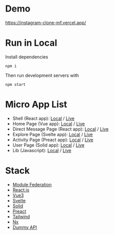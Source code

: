 # Demo
https://instagram-clone-mf.vercel.app/

# Run in Local
Install dependencies

`npm i`

Then run development servers with

`npm start`

# Micro App List

- Shell (React app): [Local](http://localhost:8080/) / [Live](https://instagram-clone-mf.vercel.app/)
- Home Page (Vue app): [Local](http://localhost:3001/) / [Live](https://instagram-clone-home.vercel.app/)
- Direct Message Page (React app): [Local](http://localhost:3005/) / [Live](https://instagram-clone-direct-message.vercel.app/)
- Explore Page (Svelte app): [Local](http://localhost:3002/) / [Live](https://instagram-clone-explore.vercel.app/)
- Activity Page (Preact app): [Local](http://localhost:3004/) / [Live](https://instagram-clone-activity.vercel.app/)
- User Page (Solid app): [Local](http://localhost:3003/) / [Live](https://instagram-clone-user.vercel.app/)
- Lib (Javascript): [Local](http://localhost:5001/) / [Live](https://instagram-clone-lib.vercel.app/)

# Stack

- [Module Federation](https://webpack.js.org/concepts/module-federation/)
- [React.js](https://reactjs.org/)
- [Vue3](https://vuejs.org/)
- [Svelte](https://svelte.dev/)
- [Solid](https://www.solidjs.com/)
- [Preact](https://preactjs.com/)
- [Tailwind](https://tailwindcss.com/)
- [Nx](https://nx.dev/)
- [Dummy API](https://dummyapi.io/)